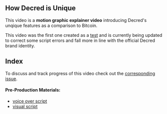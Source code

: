 ## How Decred is Unique

This video is a **motion graphic explainer video** introducing Decred's unqique features as a comparison to Bitcoin.

This video was the first one created as a [test](https://www.youtube.com/watch?v=qHPs6XdP4gQ) and is currently being updated to correct some script errors and fall more in line with the official Decred brand identity.

## Index

To discuss and track progress of this video check out the [corresponding issue](https://github.com/raedahgroup/video-production/issues/15).

#### Pre-Production Materials:

- [voice over script](./decredUnique_vo.md)
- [visual script](./decredUnique_visual.md)

  